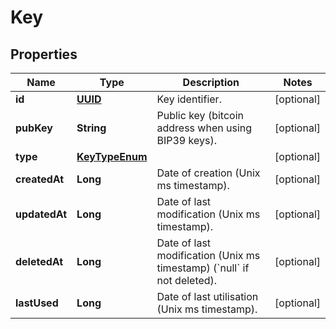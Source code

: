 
# Key

## Properties
Name | Type | Description | Notes
------------ | ------------- | ------------- | -------------
**id** | [**UUID**](UUID.md) | Key identifier. |  [optional]
**pubKey** | **String** | Public key (bitcoin address when using BIP39 keys). |  [optional]
**type** | [**KeyTypeEnum**](KeyTypeEnum.md) |  |  [optional]
**createdAt** | **Long** | Date of creation (Unix ms timestamp). |  [optional]
**updatedAt** | **Long** | Date of last modification (Unix ms timestamp). |  [optional]
**deletedAt** | **Long** | Date of last modification (Unix ms timestamp) (&#x60;null&#x60; if not deleted). |  [optional]
**lastUsed** | **Long** | Date of last utilisation (Unix ms timestamp). |  [optional]



